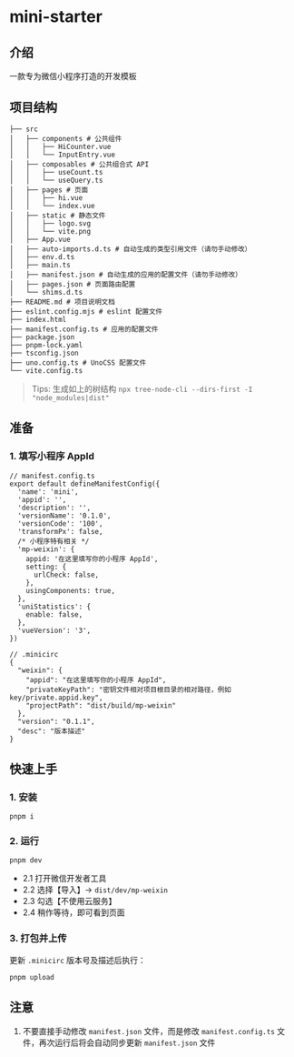 # mini-starter

## 介绍
一款专为微信小程序打造的开发模板

## 项目结构

```
├── src
│   ├── components # 公共组件
│   │   ├── HiCounter.vue
│   │   └── InputEntry.vue
│   ├── composables # 公共组合式 API
│   │   ├── useCount.ts
│   │   └── useQuery.ts
│   ├── pages # 页面
│   │   ├── hi.vue
│   │   └── index.vue
│   ├── static # 静态文件
│   │   ├── logo.svg
│   │   └── vite.png
│   ├── App.vue
│   ├── auto-imports.d.ts # 自动生成的类型引用文件（请勿手动修改）
│   ├── env.d.ts
│   ├── main.ts
│   ├── manifest.json # 自动生成的应用的配置文件（请勿手动修改）
│   ├── pages.json # 页面路由配置
│   └── shims.d.ts
├── README.md # 项目说明文档
├── eslint.config.mjs # eslint 配置文件
├── index.html
├── manifest.config.ts # 应用的配置文件
├── package.json
├── pnpm-lock.yaml
├── tsconfig.json
├── uno.config.ts # UnoCSS 配置文件
└── vite.config.ts
```

> Tips: 生成如上的树结构 `npx tree-node-cli --dirs-first -I "node_modules|dist"`
## 准备

### 1. 填写小程序 AppId
```
// manifest.config.ts
export default defineManifestConfig({
  'name': 'mini',
  'appid': '',
  'description': '',
  'versionName': '0.1.0',
  'versionCode': '100',
  'transformPx': false,
  /* 小程序特有相关 */
  'mp-weixin': {
    appid: '在这里填写你的小程序 AppId',
    setting: {
      urlCheck: false,
    },
    usingComponents: true,
  },
  'uniStatistics': {
    enable: false,
  },
  'vueVersion': '3',
})
```

```
// .minicirc
{
  "weixin": {
    "appid": "在这里填写你的小程序 AppId",
    "privateKeyPath": "密钥文件相对项目根目录的相对路径，例如 key/private.appid.key",
    "projectPath": "dist/build/mp-weixin"
  },
  "version": "0.1.1",
  "desc": "版本描述"
}

```

## 快速上手

### 1. 安装
```
pnpm i
```

### 2. 运行
```
pnpm dev
```

- 2.1 打开微信开发者工具
- 2.2 选择【导入】-> `dist/dev/mp-weixin`
- 2.3 勾选【不使用云服务】
- 2.4 稍作等待，即可看到页面

### 3. 打包并上传

更新 `.minicirc` 版本号及描述后执行：
```
pnpm upload
```

## 注意

1. 不要直接手动修改 `manifest.json` 文件，而是修改 `manifest.config.ts` 文件，再次运行后将会自动同步更新 `manifest.json` 文件
